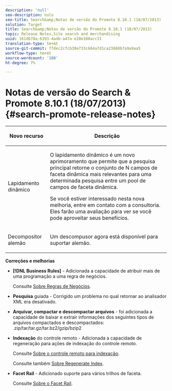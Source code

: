 ```yaml
---
description: 'null'
seo-description: nulo
seo-title: Search&amp;Notas de versão do Promote 8.10.1 (18/07/2013)
solution: Target
title: Search&amp;Notas de versão do Promote 8.10.1 (18/07/2013)
topic: Release Notes,Site search and merchandising
uuid: 161d678a-6393-4adb-a47a-e28e108acc31
translation-type: tm+mt
source-git-commit: ffdec2cfcb30e733c664a7d1ca23868b7a9a9aa5
workflow-type: tm+mt
source-wordcount: '180'
ht-degree: 7%

---
```



# Notas de versão do Search &amp; Promote 8.10.1 (18/07/2013){#search-promote-release-notes}

<table> 
 <thead> 
  <tr> 
   <th colname="col1" class="entry"> <p>Novo recurso </p> </th> 
   <th colname="col2" class="entry"> <p>Descrição </p> </th> 
  </tr> 
 </thead>
 <tbody> 
  <tr> 
   <td colname="col1"> <p>Lapidamento dinâmico </p> </td> 
   <td colname="col2"> <p> O lapidamento dinâmico é um novo aprimoramento que permite que a pesquisa principal retorne o conjunto de N campos de faceta dinâmica mais relevantes para uma determinada pesquisa entre um pool de campos de faceta dinâmica. </p> <p> Se você estiver interessado nesta nova melhoria, entre em contato com a consultoria. Eles farão uma avaliação para ver se você pode aproveitar seus benefícios. </p> </td> 
  </tr> 
  <tr> 
   <td colname="col1"> <p>Decompositor alemão </p> </td> 
   <td colname="col2"> <p> Um descompusor agora está disponível para suportar alemão. </p> </td> 
  </tr> 
 </tbody> 
</table>

**Correções e melhorias**

* **[!DNL Business Rules]** - Adicionada a capacidade de atribuir mais de uma programação a uma regra de negócios.

   Consulte [Sobre Regras de Negócios](../c-about-rules-menu/c-about-business-rules.md#concept_2A93D76216754D3D8412CDEA00BD26BD).

* **Pesquisa**  guiada - Corrigido um problema no qual retornar ao analisador XML era desativado.
* **Arquivar, compactar e descompactar arquivos**  - foi adicionada a capacidade de baixar e extrair informações dos seguintes tipos de arquivos compactados e descompactados: .zip/tar/tar.gz/tar.bz2/gzip/bzip2
* **Indexação**  do controle remoto - Adicionada a capacidade de regeneração para ações de indexação do controle remoto.

   Consulte [Sobre o controle remoto para indexação](../c-about-index-menu/c-about-remote-control-for-indexing.md#concept_C79B322190E84106A434E5C6D4A4118F).

   Consulte também [Sobre Regenerate Index](../c-about-index-menu/c-about-regenerate-index.md#concept_6CBE6B8D18EF47D293091CBA542245FA).

* **Facet Rail**  - Adicionado suporte para vários trilhos de faceta.

   Consulte [Sobre o Facet Rail](../c-about-design-menu/c-about-facet-rails.md#concept_1FDC8BCDFFC84A0889DA670F63D5F6DB).

